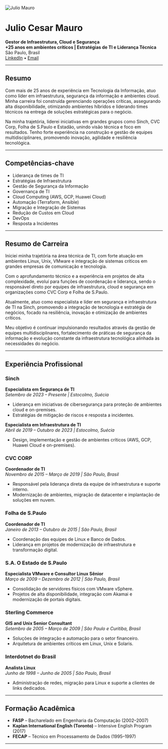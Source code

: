 ![Julio Mauro](https://avatars1.githubusercontent.com/u/25463339?s=90&v=4) 
# Julio Cesar Mauro

**Gestor de Infraestrutura, Cloud e Segurança**  
**+25 anos em ambientes críticos | Estratégias de TI e Liderança Técnica**  
São Paulo, Brasil  
[LinkedIn](https://www.linkedin.com/in/juliomauro) • [Email](mailto:julio.mauro@gmail.com)

---

## Resumo

Com mais de 25 anos de experiência em Tecnologia da Informação, atuo como líder em infraestrutura, segurança da informação e ambientes cloud. Minha carreira foi construída gerenciando operações críticas, assegurando alta disponibilidade, otimizando ambientes híbridos e liderando times técnicos na entrega de soluções estratégicas para o negócio.

Na minha trajetória, liderei iniciativas em grandes grupos como Sinch, CVC Corp, Folha de S.Paulo e Estadão, unindo visão técnica e foco em resultados. Tenho forte experiência na construção e gestão de equipes multidisciplinares, promovendo inovação, agilidade e resiliência tecnológica.

---

## Competências-chave

- Liderança de times de TI
- Estratégias de Infraestrutura
- Gestão de Segurança da Informação
- Governança de TI
- Cloud Computing (AWS, GCP, Huawei Cloud)
- Automação (Terraform, Ansible)
- Migração e Integração de Sistemas
- Redução de Custos em Cloud
- DevOps
- Resposta a Incidentes

---

## Resumo de Carreira

Iniciei minha trajetória na área técnica de TI, com forte atuação em ambientes Linux, Unix, VMware e integração de sistemas críticos em grandes empresas de comunicação e tecnologia.

Com o aprofundamento técnico e a experiência em projetos de alta complexidade, evoluí para funções de coordenação e liderança, sendo o responsável direto por equipes de infraestrutura, cloud e segurança em organizações como CVC Corp e Folha de S.Paulo.

Atualmente, atuo como especialista e líder em segurança e infraestrutura de TI na Sinch, promovendo a integração de tecnologia e estratégia de negócios, focado na resiliência, inovação e otimização de ambientes críticos.

Meu objetivo é continuar impulsionando resultados através da gestão de equipes multidisciplinares, fortalecimento de práticas de segurança da informação e evolução constante da infraestrutura tecnológica alinhada às necessidades do negócio.

---

## Experiência Profissional

### Sinch
**Especialista em Segurança de TI**  
_Setembro de 2023 – Presente | Estocolmo, Suécia_  
- Liderança em iniciativas de cibersegurança para proteção de ambientes cloud e on-premises.
- Estratégias de mitigação de riscos e resposta a incidentes.

**Especialista em Infraestrutura de TI**  
_Abril de 2019 – Outubro de 2023 | Estocolmo, Suécia_  
- Design, implementação e gestão de ambientes críticos (AWS, GCP, Huawei Cloud e on-premises).

### CVC CORP
**Coordenador de TI**  
_Novembro de 2015 – Março de 2019 | São Paulo, Brasil_  
- Responsável pela liderança direta da equipe de infraestrutura e suporte interno.
- Modernização de ambientes, migração de datacenter e implantação de soluções em nuvem.

### Folha de S.Paulo
**Coordenador de TI**  
_Janeiro de 2013 – Outubro de 2015 | São Paulo, Brasil_  
- Coordenação das equipes de Linux e Banco de Dados.
- Liderança em projetos de modernização de infraestrutura e transformação digital.

### S.A. O Estado de S.Paulo
**Especialista VMware e Consultor Linux Sênior**  
_Março de 2009 – Dezembro de 2012 | São Paulo, Brasil_  
- Consolidação de servidores físicos com VMware vSphere.
- Projetos de alta disponibilidade, integração com Akamai e modernização de portais digitais.

### Sterling Commerce
**GIS and Unix Senior Consultant**  
_Setembro de 2005 – Março de 2009 | São Paulo e Curitiba, Brasil_  
- Soluções de integração e automação para o setor financeiro.
- Arquitetura de ambientes críticos em Linux, Unix e Solaris.

### Interdotnet do Brasil
**Analista Linux**  
_Junho de 1998 – Junho de 2005 | São Paulo, Brasil_  
- Administração de redes, migração para Linux e suporte a clientes de links dedicados.

---

## Formação Acadêmica

- **FASP** – Bacharelado em Engenharia da Computação (2002–2007)
- **Kaplan International English (Toronto)** – Intensive English Program (2017)
- **FECAP** – Técnico em Processamento de Dados (1995–1997)

---
